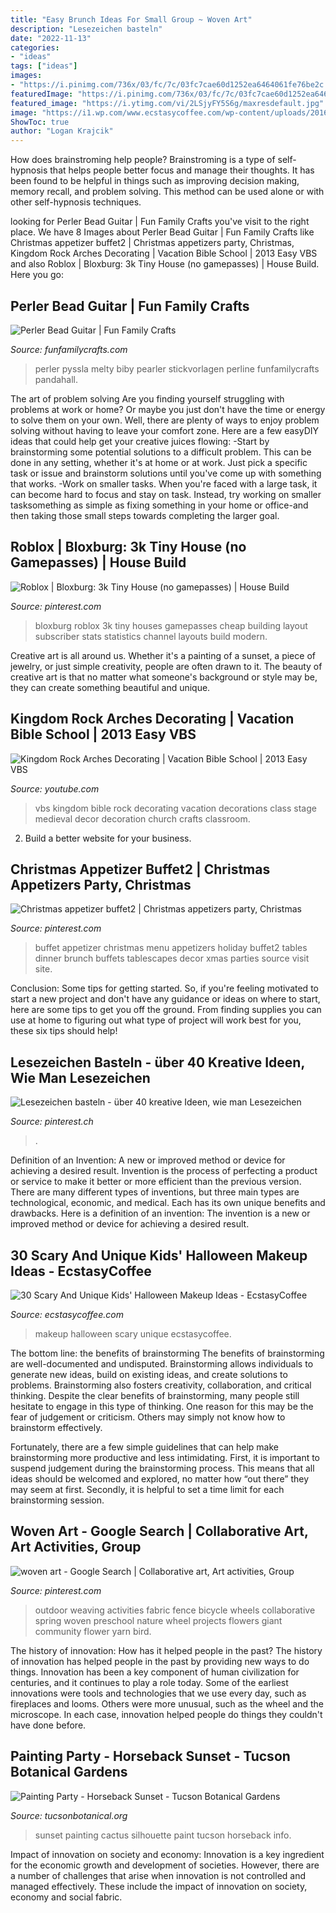 ```yaml
---
title: "Easy Brunch Ideas For Small Group ~ Woven Art"
description: "Lesezeichen basteln"
date: "2022-11-13"
categories:
- "ideas"
tags: ["ideas"]
images:
- "https://i.pinimg.com/736x/03/fc/7c/03fc7cae60d1252ea6464061fe76be2c.jpg"
featuredImage: "https://i.pinimg.com/736x/03/fc/7c/03fc7cae60d1252ea6464061fe76be2c.jpg"
featured_image: "https://i.ytimg.com/vi/2LSjyFY5S6g/maxresdefault.jpg"
image: "https://i1.wp.com/www.ecstasycoffee.com/wp-content/uploads/2016/10/Kids-Halloween-Makeup-Ideas-25.jpg"
ShowToc: true
author: "Logan Krajcik"
---
```



How does brainstroming help people?
Brainstroming is a type of self-hypnosis that helps people better focus and manage their thoughts. It has been found to be helpful in things such as improving decision making, memory recall, and problem solving. This method can be used alone or with other self-hypnosis techniques.

	

		
looking for Perler Bead Guitar | Fun Family Crafts you've visit to the right place. We have 8 Images about Perler Bead Guitar | Fun Family Crafts like Christmas appetizer buffet2 | Christmas appetizers party, Christmas, Kingdom Rock Arches Decorating | Vacation Bible School | 2013 Easy VBS and also Roblox | Bloxburg: 3k Tiny House (no gamepasses) | House Build. Here you go:
		
    
## Perler Bead Guitar | Fun Family Crafts

<img loading=lazy src="https://funfamilycrafts.com/wp-content/uploads/2014/11/How-to-Make-Your-Own-Cool-Perler-Bead-Guitar-Pattern-for-Home-Decor6.jpg" onerror="this.onerror=null;this.src='https://tse3.mm.bing.net/th?id=OIP.0BgB8f8Izi5scfowHmSqlgHaHa&amp;pid=15.1';" alt="Perler Bead Guitar | Fun Family Crafts">

_Source: funfamilycrafts.com_

>perler pyssla melty biby pearler stickvorlagen perline funfamilycrafts pandahall. 

	

The art of problem solving
Are you finding yourself struggling with problems at work or home? Or maybe you just don't have the time or energy to solve them on your own. Well, there are plenty of ways to enjoy problem solving without having to leave your comfort zone. Here are a few easyDIY ideas that could help get your creative juices flowing: 
-Start by brainstorming some potential solutions to a difficult problem. This can be done in any setting, whether it's at home or at work. Just pick a specific task or issue and brainstorm solutions until you've come up with something that works. 
-Work on smaller tasks. When you're faced with a large task, it can become hard to focus and stay on task. Instead, try working on smaller tasksomething as simple as fixing something in your home or office-and then taking those small steps towards completing the larger goal.

    
## Roblox | Bloxburg: 3k Tiny House (no Gamepasses) | House Build

<img loading=lazy src="https://i.pinimg.com/736x/f2/fa/8b/f2fa8b7bec1f917a1e5825683d069f53.jpg" onerror="this.onerror=null;this.src='https://tse3.mm.bing.net/th?id=OIP.DHhUcUKCIHQK4w629Ws1agHaFj&amp;pid=15.1';" alt="Roblox | Bloxburg: 3k Tiny House (no gamepasses) | House Build">

_Source: pinterest.com_

>bloxburg roblox 3k tiny houses gamepasses cheap building layout subscriber stats statistics channel layouts build modern. 

	

Creative art is all around us. Whether it's a painting of a sunset, a piece of jewelry, or just simple creativity, people are often drawn to it. The beauty of creative art is that no matter what someone's background or style may be, they can create something beautiful and unique.

    
## Kingdom Rock Arches Decorating | Vacation Bible School | 2013 Easy VBS

<img loading=lazy src="https://i.ytimg.com/vi/2LSjyFY5S6g/maxresdefault.jpg" onerror="this.onerror=null;this.src='https://tse3.mm.bing.net/th?id=OIP.S4G_NsW-596l68NZdVVMkgHaEK&amp;pid=15.1';" alt="Kingdom Rock Arches Decorating | Vacation Bible School | 2013 Easy VBS">

_Source: youtube.com_

>vbs kingdom bible rock decorating vacation decorations class stage medieval decor decoration church crafts classroom. 

	

2. Build a better website for your business. 

    
## Christmas Appetizer Buffet2 | Christmas Appetizers Party, Christmas

<img loading=lazy src="https://i.pinimg.com/736x/ec/5d/c3/ec5dc3ad57d7cc48cd9d435b28efae59--christmas-tablescapes-christmas-buffet.jpg" onerror="this.onerror=null;this.src='https://tse3.mm.bing.net/th?id=OIP.BdcLm9Cx0dJeDuG4lKOQcwHaHa&amp;pid=15.1';" alt="Christmas appetizer buffet2 | Christmas appetizers party, Christmas">

_Source: pinterest.com_

>buffet appetizer christmas menu appetizers holiday buffet2 tables dinner brunch buffets tablescapes decor xmas parties source visit site. 

	

Conclusion: Some tips for getting started.
So, if you're feeling motivated to start a new project and don't have any guidance or ideas on where to start, here are some tips to get you off the ground. From finding supplies you can use at home to figuring out what type of project will work best for you, these six tips should help!

    
## Lesezeichen Basteln - über 40 Kreative Ideen, Wie Man Lesezeichen

<img loading=lazy src="https://i.pinimg.com/736x/03/fc/7c/03fc7cae60d1252ea6464061fe76be2c.jpg" onerror="this.onerror=null;this.src='https://tse2.mm.bing.net/th?id=OIP.b_h8lE2jl4e9IOXHnOzatwHaJ4&amp;pid=15.1';" alt="Lesezeichen basteln - über 40 kreative Ideen, wie man Lesezeichen">

_Source: pinterest.ch_

>. 

	

Definition of an Invention: A new or improved method or device for achieving a desired result.
Invention is the process of perfecting a product or service to make it better or more efficient than the previous version. There are many different types of inventions, but three main types are technological, economic, and medical. Each has its own unique benefits and drawbacks. Here is a definition of an invention: 
The invention is a new or improved method or device for achieving a desired result.

    
## 30 Scary And Unique Kids&#039; Halloween Makeup Ideas - EcstasyCoffee

<img loading=lazy src="https://i1.wp.com/www.ecstasycoffee.com/wp-content/uploads/2016/10/Kids-Halloween-Makeup-Ideas-25.jpg" onerror="this.onerror=null;this.src='https://tse1.mm.bing.net/th?id=OIP.E8mZgEI9-fxVOBAuKvwRugHaLH&amp;pid=15.1';" alt="30 Scary And Unique Kids&#039; Halloween Makeup Ideas - EcstasyCoffee">

_Source: ecstasycoffee.com_

>makeup halloween scary unique ecstasycoffee. 

	

The bottom line: the benefits of brainstorming
The benefits of brainstorming are well-documented and undisputed. Brainstorming allows individuals to generate new ideas, build on existing ideas, and create solutions to problems. Brainstorming also fosters creativity, collaboration, and critical thinking.
Despite the clear benefits of brainstorming, many people still hesitate to engage in this type of thinking. One reason for this may be the fear of judgement or criticism. Others may simply not know how to brainstorm effectively.

Fortunately, there are a few simple guidelines that can help make brainstorming more productive and less intimidating. First, it is important to suspend judgement during the brainstorming process. This means that all ideas should be welcomed and explored, no matter how “out there” they may seem at first. Secondly, it is helpful to set a time limit for each brainstorming session.

    
## Woven Art - Google Search | Collaborative Art, Art Activities, Group

<img loading=lazy src="https://i.pinimg.com/736x/c5/96/26/c596269aff93c2851790f4dd775bf7c0--outdoor-sculpture-outdoor-art.jpg" onerror="this.onerror=null;this.src='https://tse3.mm.bing.net/th?id=OIP.uPHs0iE5sOc_VokAyGCvNwHaJ3&amp;pid=15.1';" alt="woven art - Google Search | Collaborative art, Art activities, Group">

_Source: pinterest.com_

>outdoor weaving activities fabric fence bicycle wheels collaborative spring woven preschool nature wheel projects flowers giant community flower yarn bird. 

	

The history of innovation: How has it helped people in the past?
The history of innovation has helped people in the past by providing new ways to do things. Innovation has been a key component of human civilization for centuries, and it continues to play a role today. Some of the earliest innovations were tools and technologies that we use every day, such as fireplaces and looms. Others were more unusual, such as the wheel and the microscope. In each case, innovation helped people do things they couldn't have done before.

    
## Painting Party - Horseback Sunset - Tucson Botanical Gardens

<img loading=lazy src="https://tucsonbotanical.org/wp-content/uploads/2015/02/painting-party-tucson-sunset-1.jpg" onerror="this.onerror=null;this.src='https://tse2.mm.bing.net/th?id=OIP.OkF0kp0BemGM4Vy8DHVapAHaJX&amp;pid=15.1';" alt="Painting Party - Horseback Sunset - Tucson Botanical Gardens">

_Source: tucsonbotanical.org_

>sunset painting cactus silhouette paint tucson horseback info. 

	

Impact of innovation on society and economy:
Innovation is a key ingredient for the economic growth and development of societies. However, there are a number of challenges that arise when innovation is not controlled and managed effectively. These include the impact of innovation on society, economy and social fabric.

